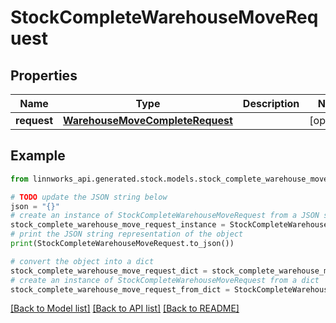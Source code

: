 # StockCompleteWarehouseMoveRequest


## Properties

Name | Type | Description | Notes
------------ | ------------- | ------------- | -------------
**request** | [**WarehouseMoveCompleteRequest**](WarehouseMoveCompleteRequest.md) |  | [optional] 

## Example

```python
from linnworks_api.generated.stock.models.stock_complete_warehouse_move_request import StockCompleteWarehouseMoveRequest

# TODO update the JSON string below
json = "{}"
# create an instance of StockCompleteWarehouseMoveRequest from a JSON string
stock_complete_warehouse_move_request_instance = StockCompleteWarehouseMoveRequest.from_json(json)
# print the JSON string representation of the object
print(StockCompleteWarehouseMoveRequest.to_json())

# convert the object into a dict
stock_complete_warehouse_move_request_dict = stock_complete_warehouse_move_request_instance.to_dict()
# create an instance of StockCompleteWarehouseMoveRequest from a dict
stock_complete_warehouse_move_request_from_dict = StockCompleteWarehouseMoveRequest.from_dict(stock_complete_warehouse_move_request_dict)
```
[[Back to Model list]](../README.md#documentation-for-models) [[Back to API list]](../README.md#documentation-for-api-endpoints) [[Back to README]](../README.md)


